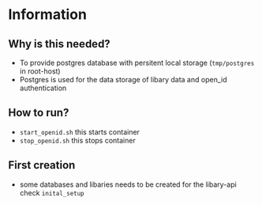 # Information
## Why is this needed?
- To provide postgres database with persitent local storage (`tmp/postgres` in root-host)
- Postgres is used for the data storage of libary data and open_id authentication

## How to run?
- `start_openid.sh` this starts container
- `stop_openid.sh` this stops container

## First creation
- some databases and libaries needs to be created for the libary-api check `inital_setup`